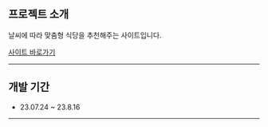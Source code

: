 
## 프로젝트 소개
날씨에 따라 맞춤형 식당을 추천해주는 사이트입니다.

[사이트 바로가기](https://cmkj0314.neocities.org/)

---

## 개발 기간
* 23.07.24 ~ 23.8.16

---

